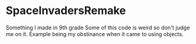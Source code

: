 # SpaceInvadersRemake
Something I made in 9th grade
Some of this code is weird so don't judge me on it. Example being my obstinance when it came to using objects.
